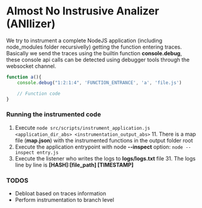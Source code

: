 # Almost No Instrusive Analizer (ANIlizer)

We try to instrument a complete NodeJS application (including node_modules folder recursivelly) getting the function entering traces. Basically we send the traces using the builtin function **console.debug**, these console api calls can be detected using debugger tools through the websocket channel. 

```js
function a(){
    console.debug("1:2:1:4", 'FUNCTION_ENTRANCE', 'a', 'file.js')

    // Function code
}
```

### Running the instrumented code

1. Execute ```node src/scripts/instrument_application.js <application_dir_abs> <instrumentation_output_abs>```
    11. There is a map file (**map.json**) with the instrumented functions in the output folder root
2. Execute the application entrypoint with node **--inspect** option: ```node --inspect entry.js```
3. Execute the listener who writes the logs to **logs/logs.txt** file
    31. The logs line by line is **[HASH]:[file_path] [TIMESTAMP]**


### TODOS
- Debloat based on traces information
- Perform instrumentation to branch level